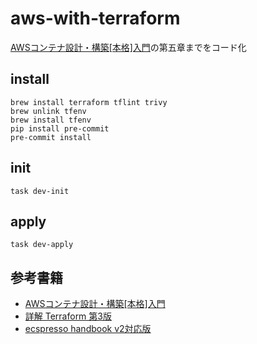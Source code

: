 # aws-with-terraform
[AWSコンテナ設計・構築[本格]入門](https://www.sbcr.jp/product/4815607654/)の第五章までをコード化
## install
```
brew install terraform tflint trivy
brew unlink tfenv
brew install tfenv
pip install pre-commit
pre-commit install
```
## init
```
task dev-init
```
## apply
```
task dev-apply
```

## 参考書籍
- [AWSコンテナ設計・構築[本格]入門](https://www.sbcr.jp/product/4815607654/)
- [詳解 Terraform 第3版](https://www.oreilly.co.jp/books/9784814400522/)
- [ecspresso handbook v2対応版](https://zenn.dev/fujiwara/books/ecspresso-handbook-v2)